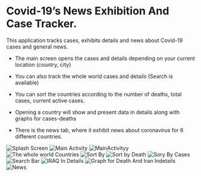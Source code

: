 # Covid-19’s News Exhibition And Case Tracker.
This application tracks cases, exhibits details and news about Covid-19 cases and general news.

 * The main screen opens the cases and details depending on your current location (country, city)

* You can also track the whole world cases and details (Search is available)

* You can sort the countries according to the number of deaths, total cases, current active cases.

* Opening a country will show and present data in details along with graphs for cases-deaths

* There is the news tab, where it exhibit news about coronavirus for 6 different countries.

![Splash Screen](https://user-images.githubusercontent.com/105173268/168486087-fe7aceb3-c7dc-4a16-9724-71fc254d95c2.jpeg)
![Main Activity](https://user-images.githubusercontent.com/105173268/168486111-981badae-4d0c-4bce-8480-5d79c07de749.jpeg)
![MainActivityy](https://user-images.githubusercontent.com/105173268/168486113-4facc80f-d8e8-4de9-b66b-4012c2c2bc56.jpeg)
![The whole world Countries](https://user-images.githubusercontent.com/105173268/168486121-ca26d755-e98d-43de-8d24-be3729cce495.jpeg)
![Sort By](https://user-images.githubusercontent.com/105173268/168486137-a4381814-963a-4812-9f1f-27c4b7230161.jpeg)
![Sort by Death](https://user-images.githubusercontent.com/105173268/168486320-8e8599e2-4280-4ff7-8e93-17340873aaad.jpeg)
![Sory By Cases](https://user-images.githubusercontent.com/105173268/168486359-d912401d-7ce4-4979-9444-6d7337c579e5.jpeg)
![Search Bar](https://user-images.githubusercontent.com/105173268/168486140-a13c9960-6bbb-4b3b-8946-e3ece4381dc6.jpeg)
![IRAQ In Details](https://user-images.githubusercontent.com/105173268/168486143-7cddce3f-7926-4bac-a7d3-2691ea2af9fa.jpeg)
![Graph for Death And Iran Indetails](https://user-images.githubusercontent.com/105173268/168486634-027e6c68-2b6d-4ee6-b936-a4ed98cae2e2.jpeg)
![News](https://user-images.githubusercontent.com/105173268/168486583-4d03bffb-9e64-4f61-b469-63d1d6c1d753.jpeg)



